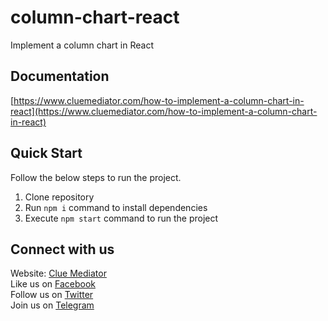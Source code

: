 # column-chart-react
Implement a column chart in React

## Documentation

[https://www.cluemediator.com/how-to-implement-a-column-chart-in-react](https://www.cluemediator.com/how-to-implement-a-column-chart-in-react)

## Quick Start

Follow the below steps to run the project.

1. Clone repository
2. Run `npm i` command to install dependencies
3. Execute `npm start` command to run the project

## Connect with us

Website: [Clue Mediator](https://www.cluemediator.com)  
Like us on [Facebook](https://www.facebook.com/thecluemediator)  
Follow us on [Twitter](https://twitter.com/cluemediator)  
Join us on [Telegram](https://t.me/cluemediator)
